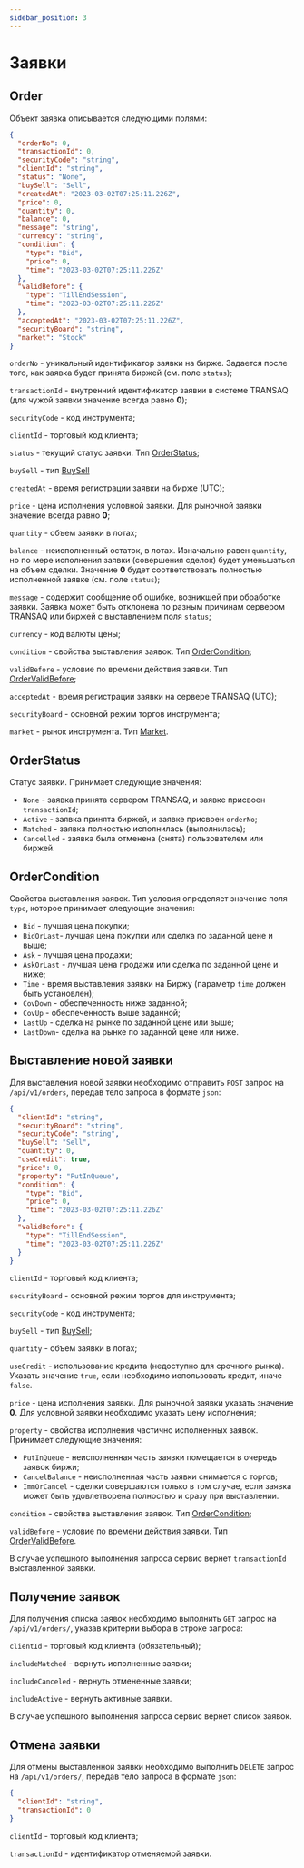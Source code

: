 ```yaml
---
sidebar_position: 3
---
```


# Заявки

## Order

Объект заявка описывается следующими полями:

```json
{
  "orderNo": 0,
  "transactionId": 0,
  "securityCode": "string",
  "clientId": "string",
  "status": "None",
  "buySell": "Sell",
  "createdAt": "2023-03-02T07:25:11.226Z",
  "price": 0,
  "quantity": 0,
  "balance": 0,
  "message": "string",
  "currency": "string",
  "condition": {
    "type": "Bid",
    "price": 0,
    "time": "2023-03-02T07:25:11.226Z"
  },
  "validBefore": {
    "type": "TillEndSession",
    "time": "2023-03-02T07:25:11.226Z"
  },
  "acceptedAt": "2023-03-02T07:25:11.226Z",
  "securityBoard": "string",
  "market": "Stock"
}
```

`orderNo` - уникальный идентификатор заявки на бирже. Задается после того, как заявка будет принята биржей (см. поле `status`);

`transactionId` - внутренний идентификатор заявки в системе TRANSAQ (для чужой заявки значение всегда равно **0**);

`securityCode` - код инструмента;

`clientId` - торговый код клиента;

`status` - текущий статус заявки. Тип [OrderStatus](#orderstatus);

`buySell` - тип [BuySell](common-types.md#buysell)

`createdAt` - время регистрации заявки на бирже (UTC);

`price` - цена исполнения условной заявки. Для рыночной заявки значение всегда равно **0**;

`quantity` - объем заявки в лотах;

`balance` - неисполненный остаток, в лотах. Изначально равен `quantity`, но по мере исполнения заявки (совершения сделок) будет уменьшаться на объем сделки. Значение **0** будет соответствовать полностью исполненной заявке (см. поле `status`);

`message` - содержит сообщение об ошибке, возникшей при обработке заявки. Заявка может быть отклонена по разным причинам сервером TRANSAQ или биржей с выставлением поля `status`;

`currency` - код валюты цены;

`condition` - свойства выставления заявок. Тип [OrderCondition](#ordercondition);

`validBefore` - условие по времени действия заявки. Тип [OrderValidBefore](common-types.md#ordervalidbefore-type);

`acceptedAt` - время регистрации заявки на сервере TRANSAQ (UTC);

`securityBoard` - основной режим торгов инструмента;

`market` - рынок инструмента. Тип [Market](common-types.md#market).

## OrderStatus

Статус заявки. Принимает следующие значения:

- `None` - заявка принята сервером TRANSAQ, и заявке присвоен `transactionId`;
- `Active` - заявка принята биржей, и заявке присвоен `orderNo`;
- `Matched` - заявка полностью исполнилась (выполнилась);
- `Cancelled` - заявка была отменена (снята) пользователем или биржей.

## OrderCondition

Свойства выставления заявок. Тип условия определяет значение поля `type`, которое принимает следующие значения:

- `Bid` - лучшая цена покупки;
- `BidOrLast`- лучшая цена покупки или сделка по заданной цене и выше;
- `Ask` - лучшая цена продажи;
- `AskOrLast` - лучшая цена продажи или сделка по заданной цене и ниже;
- `Time` - время выставления заявки на Биржу (параметр `time` должен быть установлен);
- `CovDown` - обеспеченность ниже заданной;
- `CovUp` - обеспеченность выше заданной;
- `LastUp` - сделка на рынке по заданной цене или выше;
- `LastDown`- сделка на рынке по заданной цене или ниже.

## Выставление новой заявки

Для выставления новой заявки необходимо отправить `POST` запрос на `/api​/v1​/orders`, передав тело запроса в формате `json`:

```json
{
  "clientId": "string",
  "securityBoard": "string",
  "securityCode": "string",
  "buySell": "Sell",
  "quantity": 0,
  "useCredit": true,
  "price": 0,
  "property": "PutInQueue",
  "condition": {
    "type": "Bid",
    "price": 0,
    "time": "2023-03-02T07:25:11.226Z"
  },
  "validBefore": {
    "type": "TillEndSession",
    "time": "2023-03-02T07:25:11.226Z"
  }
}
```

`clientId` - торговый код клиента;

`securityBoard` - основной режим торгов для инструмента;

`securityCode` - код инструмента;

`buySell` - тип [BuySell](common-types.md#buysell);

`quantity` - объем заявки в лотах;

`useCredit` - использование кредита (недоступно для срочного рынка). Указать значение `true`, если необходимо использовать кредит, иначе `false`.

`price` - цена исполнения заявки. Для рыночной заявки указать значение **0**. Для условной заявки необходимо указать цену исполнения;

`property` - свойства исполнения частично исполненных заявок. Принимает следующие значения:

- `PutInQueue` - неисполненная часть заявки помещается в очередь заявок биржи;
- `CancelBalance` - неисполненная часть заявки снимается с торгов;
- `ImmOrCancel` - сделки совершаются только в том случае, если заявка может быть удовлетворена полностью и сразу при выставлении.

`condition` - свойства выставления заявок. Тип [OrderCondition](#ordercondition);

`validBefore` - условие по времени действия заявки. Тип [OrderValidBefore](common-types.md#ordervalidbefore-type).

В случае успешного выполнения запроса сервис вернет `transactionId` выставленной заявки.

## Получение заявок

Для получения списка заявок необходимо выполнить `GET` запрос на `/api/v1/orders/`, указав критерии выбора в строке запроса:

`clientId` - торговый код клиента (обязательный);

`includeMatched` - вернуть исполненные заявки;

`includeCanceled` - вернуть отмененные заявки;

`includeActive` - вернуть активные заявки.

В случае успешного выполнения запроса сервис вернет список заявок.

## Отмена заявки

Для отмены выставленной заявки необходимо выполнить `DELETE` запрос на `/api​/v1​/orders/`, передав тело запроса в формате `json`:

```json
{
  "clientId": "string",
  "transactionId": 0
}
```

`clientId` - торговый код клиента;

`transactionId` - идентификатор отменяемой заявки.
